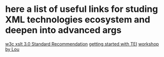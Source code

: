 # here a list of useful links for studing XML technologies ecosystem and deepen into advanced args
[w3c xslt 3.0 Standard Recommendation](https://www.w3.org/TR/xslt-30/)
[getting started with TEI](http://tei.oucs.ox.ac.uk/GettingStarted)
[workshop by Lou](http://tei.it.ox.ac.uk/Talks/2014-10-odds/)